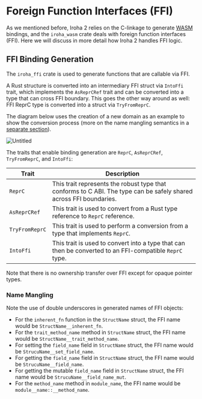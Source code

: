 # Foreign Function Interfaces (FFI)

As we mentioned before, Iroha 2 relies on the C-linkage to generate
[WASM](./wasm.md) bindings, and the `iroha_wasm` crate deals with foreign
function interfaces (FFI). Here we will discuss in more detail how Iroha 2
handles FFI logic.

## FFI Binding Generation

The `iroha_ffi` crate is used to generate functions that are callable via
FFI.

A Rust structure is converted into an intermediary FFI struct via `IntoFfi`
trait, which implements the `AsReprCRef` trait and can be converted into a
type that can cross FFI boundary. This goes the other way around as well:
FFI ReprC type is converted into a struct via `TryFromReprC`.

The diagram below uses the creation of a new domain as an example to show
the conversion process (more on the name mangling semantics in a
[separate section](#name-mangling)).

![Untitled](/img/ffi.png)

The traits that enable binding generation are `ReprC`, `AsReprCRef`,
`TryFromReprC`, and `IntoFfi`:

| Trait          | Description                                                                                                        |
| -------------- | ------------------------------------------------------------------------------------------------------------------ |
| `ReprC`        | This trait represents the robust type that conforms to C ABI. The type can be safely shared across FFI boundaries. |
| `AsReprCRef`   | This trait is used to convert from a Rust type reference to `ReprC` reference.                                     |
| `TryFromReprC` | This trait is used to perform a conversion from a type that implements `ReprC`.                                    |
| `IntoFfi`      | This trait is used to convert into a type that can then be converted to an FFI-compatible `ReprC` type.            |

Note that there is no ownership transfer over FFI except for opaque pointer
types.

### Name Mangling

Note the use of double underscores in generated names of FFI objects:

- For the `inherent_fn` function in the `StructName` struct, the FFI name
  would be `StructName__inherent_fn`.
- For the `trait_method_name` method in `StructName` struct, the FFI name
  would be `StructName__trait_method_name`.
- For setting the `field_name` field in `StructName` struct, the FFI name
  would be `StrucuName__set_field_name`.
- For getting the `field_name` field in `StructName` struct, the FFI name
  would be `StrucuName__field_name`.
- For getting the mutable `field_name` field in `StructName` struct, the
  FFI name would be `StrucuName__field_name_mut`.
- For the `method_name` method in `module_name`, the FFI name would be
  `module__name::__method_name`.
